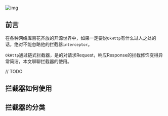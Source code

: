 ![img](http://7u2jir.com1.z0.glb.clouddn.com/img/2017-12-28-01.png)

## 前言

在各种网络库百花齐放的开源世界中，如果一定要说`OkHttp`有什么过人之处的话，绝对不能忽略他的拦截器`interceptor`。

`OkHttp`通过链式拦截器，是的对请求Request，响应Response的拦截修饰变得异常简洁，本文聊聊拦截器的使用。

// TODO

## 拦截器如何使用

## 拦截器的分类

